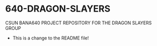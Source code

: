 # 640-DRAGON-SLAYERS
CSUN BANA640 PROJECT REPOSITORY FOR THE DRAGON SLAYERS GROUP

- This is a change to the README file!
